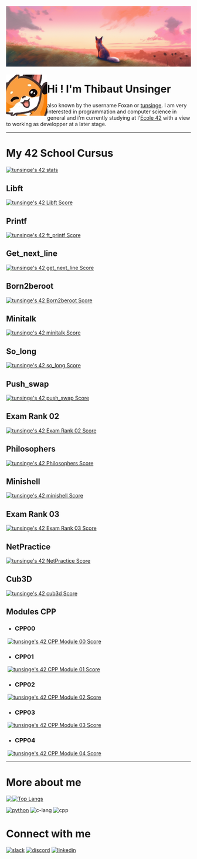 ![Banner](banner3.png)
---
<img align="left" src="salut.png"/>
<h1> Hi ! I'm Thibaut Unsinger </h1> also known by the username Foxan or <a href="https://profile.intra.42.fr/users/tunsinge">tunsinge<a/>. I am very interested in programmation and computer science in general and i'm currently studying at l'<a href="https://42.fr/en/homepage/">Ecole 42<a/> with a view to working as developper at a later stage.
<br clear="left"/>

---
# My 42 School Cursus

<a href="https://profile.intra.42.fr/users/tunsinge">
  <img align="center" src="https://badge42.vercel.app/api/v2/clj5fwpk3001109mkds91eu8r/stats?cursusId=21&coalitionId=333" alt="tunsinge's 42 stats"/>
</a>

## Libft
[![tunsinge's 42 Libft Score](https://badge42.vercel.app/api/v2/clj5fwpk3001109mkds91eu8r/project/2859444)](https://github.com/JaeSeoKim/badge42)
## Printf
[![tunsinge's 42 ft_printf Score](https://badge42.vercel.app/api/v2/clj5fwpk3001109mkds91eu8r/project/2871147)](https://github.com/JaeSeoKim/badge42)
## Get_next_line
[![tunsinge's 42 get_next_line Score](https://badge42.vercel.app/api/v2/clj5fwpk3001109mkds91eu8r/project/2871148)](https://github.com/JaeSeoKim/badge42)
## Born2beroot
[![tunsinge's 42 Born2beroot Score](https://badge42.vercel.app/api/v2/clj5fwpk3001109mkds91eu8r/project/2881196)](https://github.com/JaeSeoKim/badge42)
## Minitalk
[![tunsinge's 42 minitalk Score](https://badge42.vercel.app/api/v2/clj5fwpk3001109mkds91eu8r/project/2911311)](https://github.com/JaeSeoKim/badge42)
## So_long
[![tunsinge's 42 so_long Score](https://badge42.vercel.app/api/v2/clj5fwpk3001109mkds91eu8r/project/2894369)](https://github.com/JaeSeoKim/badge42)
## Push_swap
[![tunsinge's 42 push_swap Score](https://badge42.vercel.app/api/v2/clj5fwpk3001109mkds91eu8r/project/2914139)](https://github.com/JaeSeoKim/badge42)
## Exam Rank 02
[![tunsinge's 42 Exam Rank 02 Score](https://badge42.vercel.app/api/v2/clj5fwpk3001109mkds91eu8r/project/2899722)](https://github.com/JaeSeoKim/badge42)
## Philosophers
[![tunsinge's 42 Philosophers Score](https://badge42.vercel.app/api/v2/clj5fwpk3001109mkds91eu8r/project/2927894)](https://github.com/JaeSeoKim/badge42)
## Minishell
[![tunsinge's 42 minishell Score](https://badge42.vercel.app/api/v2/clj5fwpk3001109mkds91eu8r/project/2992703)](https://github.com/JaeSeoKim/badge42)
## Exam Rank 03
[![tunsinge's 42 Exam Rank 03 Score](https://badge42.vercel.app/api/v2/clj5fwpk3001109mkds91eu8r/project/2988135)](https://github.com/JaeSeoKim/badge42)
## NetPractice
[![tunsinge's 42 NetPractice Score](https://badge42.vercel.app/api/v2/clj5fwpk3001109mkds91eu8r/project/3064800)](https://github.com/JaeSeoKim/badge42)
## Cub3D
[![tunsinge's 42 cub3d Score](https://badge42.vercel.app/api/v2/clj5fwpk3001109mkds91eu8r/project/3081587)](https://github.com/JaeSeoKim/badge42)
## Modules CPP
* ### CPP00
&nbsp;[![tunsinge's 42 CPP Module 00 Score](https://badge42.vercel.app/api/v2/clj5fwpk3001109mkds91eu8r/project/3076838)](https://github.com/JaeSeoKim/badge42)
* ### CPP01
&nbsp;[![tunsinge's 42 CPP Module 01 Score](https://badge42.vercel.app/api/v2/clj5fwpk3001109mkds91eu8r/project/3081438)](https://github.com/JaeSeoKim/badge42)
* ### CPP02
&nbsp;[![tunsinge's 42 CPP Module 02 Score](https://badge42.vercel.app/api/v2/clj5fwpk3001109mkds91eu8r/project/3093463)](https://github.com/JaeSeoKim/badge42)
* ### CPP03
&nbsp;[![tunsinge's 42 CPP Module 03 Score](https://badge42.vercel.app/api/v2/clj5fwpk3001109mkds91eu8r/project/3112930)](https://github.com/JaeSeoKim/badge42)
* ### CPP04
&nbsp;[![tunsinge's 42 CPP Module 04 Score](https://badge42.vercel.app/api/v2/clj5fwpk3001109mkds91eu8r/project/3127262)](https://github.com/JaeSeoKim/badge42)

---
# More about me

<picture>
  <source
    srcset="https://github-readme-stats.vercel.app/api?username=thefoxan12&show_icons=true&theme=nord"
    media="(prefers-color-scheme: dark)"
  />
  <source
    srcset="https://github-readme-stats.vercel.app/api?username=thefoxan12&show_icons=true"
    media="(prefers-color-scheme: light), (prefers-color-scheme: no-preference)"
  />
  <img align="left" src="https://github-readme-stats.vercel.app/api?username=thefoxan12&show_icons=true" />
</picture>

[![Top Langs](https://github-readme-stats.vercel.app/api/top-langs/?username=thefoxan12&layout=compact&theme=nord)](https://github.com/anuraghazra/github-readme-stats)
<br clear="left"/>

[![python](https://img.shields.io/badge/Python-3776AB?style=for-the-badge&logo=python&logoColor=white)](https://www.python.org/)
![c-lang](https://img.shields.io/badge/C-00599C?style=for-the-badge&logo=c&logoColor=white)
![cpp](https://img.shields.io/badge/C%2B%2B-00599C?style=for-the-badge&logo=c%2B%2B&logoColor=white)

# Connect with me

[![slack](https://img.shields.io/badge/Slack-4A154B?style=for-the-badge&logo=slack&logoColor=white)](https://42born2code.slack.com/team/U04976ZHCMS)
[![discord](https://img.shields.io/badge/Discord-7289DA?style=for-the-badge&logo=discord&logoColor=white)](https://discordapp.com/users/363780855002300416)
[![linkedin](https://img.shields.io/badge/LinkedIn-0077B5?style=for-the-badge&logo=linkedin&logoColor=white)](https://www.linkedin.com/in/thibaut-unsinger-b07467221)
